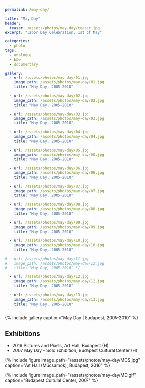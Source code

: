 ```yaml
---
permalink: /may-day/

title: "May Day"
header:
  teaser: /assets/photos/may-day/teaser.jpg
excerpt: "Labor Day Celebration, 1st of May"

categories:
  - photo
tags:
  - analogue
  - b&w
  - documentary

gallery:
  - url: /assets/photos/may-day/01.jpg
    image_path: /assets/photos/may-day/01.jpg
    title: "May Day, 2005-2010"

  - url: /assets/photos/may-day/02.jpg
    image_path: /assets/photos/may-day/02.jpg
    title: "May Day, 2005-2010"

  - url: /assets/photos/may-day/03.jpg
    image_path: /assets/photos/may-day/03.jpg
    title: "May Day, 2005-2010"

  - url: /assets/photos/may-day/04.jpg
    image_path: /assets/photos/may-day/04.jpg
    title: "May Day, 2005-2010"

  - url: /assets/photos/may-day/05.jpg
    image_path: /assets/photos/may-day/05.jpg
    title: "May Day, 2005-2010"

  - url: /assets/photos/may-day/06.jpg
    image_path: /assets/photos/may-day/06.jpg
    title: "May Day, 2005-2010"

  - url: /assets/photos/may-day/07.jpg
    image_path: /assets/photos/may-day/07.jpg
    title: "May Day, 2005-2010"

  - url: /assets/photos/may-day/08.jpg
    image_path: /assets/photos/may-day/08.jpg
    title: "May Day, 2005-2010"

  - url: /assets/photos/may-day/09.jpg
    image_path: /assets/photos/may-day/09.jpg
    title: "May Day, 2005-2010"

  - url: /assets/photos/may-day/10.jpg
    image_path: /assets/photos/may-day/10.jpg
    title: "May Day, 2005-2010"

# - url: /assets/photos/may-day/11.jpg
#   image_path: /assets/photos/may-day/11.jpg
#   title: "May Day, 2005-2010" */

  - url: /assets/photos/may-day/12.jpg
    image_path: /assets/photos/may-day/12.jpg
    title: "May Day, 2005-2010"

  - url: /assets/photos/may-day/13.jpg
    image_path: /assets/photos/may-day/13.jpg
    title: "May Day, 2005-2010"
---
```


{% include gallery caption="May Day \| Budapest, 2005-2010" %}

## Exhibitions

- 2016  Pictures and Pixels, Art Hall, Budapest (H)
- 2007  May Day - Solo Exhibition, Budapest Cultural Center (H)

{% include figure image_path="/assets/photos/may-day/MCS.jpg"
   caption="Art Hall (Műcsarnok), Budapest, 2016" %}

{% include figure image_path="/assets/photos/may-day/MD.gif"
   caption="Budapest Cultural Center, 2007" %}
